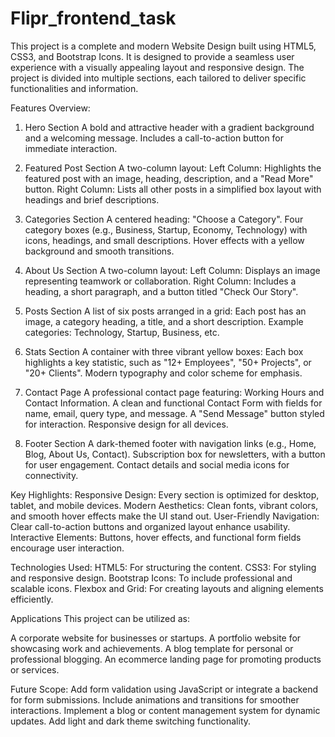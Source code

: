 # Flipr_frontend_task

This project is a complete and modern Website Design built using HTML5, CSS3, and Bootstrap Icons. It is designed to provide a seamless user experience with a visually appealing layout and responsive design. The project is divided into multiple sections, each tailored to deliver specific functionalities and information.

Features Overview:
1. Hero Section
A bold and attractive header with a gradient background and a welcoming message.
Includes a call-to-action button for immediate interaction.

3. Featured Post Section
A two-column layout:
Left Column: Highlights the featured post with an image, heading, description, and a "Read More" button.
Right Column: Lists all other posts in a simplified box layout with headings and brief descriptions.

5. Categories Section
A centered heading: "Choose a Category".
Four category boxes (e.g., Business, Startup, Economy, Technology) with icons, headings, and small descriptions.
Hover effects with a yellow background and smooth transitions.

7. About Us Section
A two-column layout:
Left Column: Displays an image representing teamwork or collaboration.
Right Column: Includes a heading, a short paragraph, and a button titled "Check Our Story".

9. Posts Section
A list of six posts arranged in a grid:
Each post has an image, a category heading, a title, and a short description.
Example categories: Technology, Startup, Business, etc.

11. Stats Section
A container with three vibrant yellow boxes:
Each box highlights a key statistic, such as "12+ Employees", "50+ Projects", or "20+ Clients".
Modern typography and color scheme for emphasis.

13. Contact Page
A professional contact page featuring:
Working Hours and Contact Information.
A clean and functional Contact Form with fields for name, email, query type, and message.
A "Send Message" button styled for interaction.
Responsive design for all devices.

15. Footer Section
A dark-themed footer with navigation links (e.g., Home, Blog, About Us, Contact).
Subscription box for newsletters, with a button for user engagement.
Contact details and social media icons for connectivity.

Key Highlights:
Responsive Design: Every section is optimized for desktop, tablet, and mobile devices.
Modern Aesthetics: Clean fonts, vibrant colors, and smooth hover effects make the UI stand out.
User-Friendly Navigation: Clear call-to-action buttons and organized layout enhance usability.
Interactive Elements: Buttons, hover effects, and functional form fields encourage user interaction.

Technologies Used:
HTML5: For structuring the content.
CSS3: For styling and responsive design.
Bootstrap Icons: To include professional and scalable icons.
Flexbox and Grid: For creating layouts and aligning elements efficiently.

Applications
This project can be utilized as:

A corporate website for businesses or startups.
A portfolio website for showcasing work and achievements.
A blog template for personal or professional blogging.
An ecommerce landing page for promoting products or services.

Future Scope:
Add form validation using JavaScript or integrate a backend for form submissions.
Include animations and transitions for smoother interactions.
Implement a blog or content management system for dynamic updates.
Add light and dark theme switching functionality.
